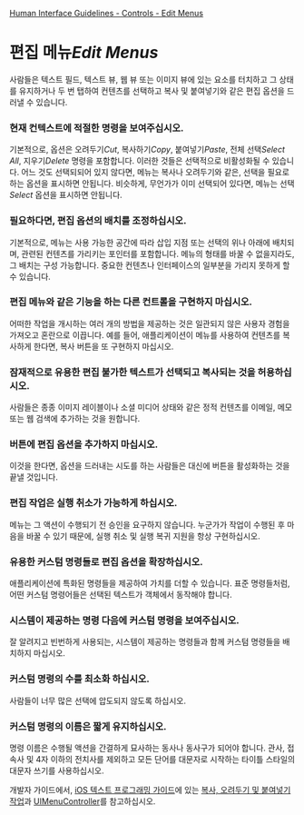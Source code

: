 [Human Interface Guidelines - Controls - Edit Menus](https://developer.apple.com/design/human-interface-guidelines/ios/controls/edit-menus/)

# 편집 메뉴*Edit Menus*

사람들은 텍스트 필드, 텍스트 뷰, 웹 뷰 또는 이미지 뷰에 있는 요소를 터치하고 그 상태를 유지하거나 두 번 탭하여 컨텐츠를 선택하고 복사 및 붙여넣기와 같은 편집 옵션을 드러낼 수 있습니다.

### 현재 컨텍스트에 적절한 명령을 보여주십시오.

기본적으로, 옵션은 오려두기*Cut*, 복사하기*Copy*, 붙여넣기*Paste*, 전체 선택*Select All*, 지우기*Delete* 명령을 포함합니다. 이러한 것들은 선택적으로 비활성화될 수 있습니다. 어느 것도 선택되되어 있지 않다면, 메뉴는 복사나 오려두기와 같은, 선택을 필요로 하는 옵션을 표시하면 안됩니다. 비슷하게, 무언가가 이미 선택되어 있다면, 메뉴는 선택*Select* 옵션을 표시하면 안됩니다.

### 필요하다면, 편집 옵션의 배치를 조정하십시오.

기본적으로, 메뉴는 사용 가능한 공간에 따라 삽입 지점 또는 선택의 위나 아래에 배치되며, 관련된 컨텐츠를 가리키는 포인터를 포함합니다. 메뉴의 형태를 바꿀 수 없을지라도, 그 배치는 구성 가능합니다. 중요한 컨텐츠나 인터페이스의 일부분을 가리지 못하게 할 수 있습니다.

### 편집 메뉴와 같은 기능을 하는 다른 컨트롤을 구현하지 마십시오.

어떠한 작업을 개시하는 여러 개의 방법을 제공하는 것은 일관되지 않은 사용자 경험을 가져오고 혼란으로 이끕니다. 예를 들어, 애플리케이션이 메뉴를 사용하여 컨텐츠를 복사하게 한다면, 복사 버튼을 또 구현하지 마십시오.

### 잠재적으로 유용한 편집 불가한 텍스트가 선택되고 복사되는 것을 허용하십시오.

사람들은 종종 이미지 레이블이나 소셜 미디어 상태와 같은 정적 컨텐츠를 이메일, 메모 또는 웹 검색에 추가하는 것을 원합니다.

### 버튼에 편집 옵션을 추가하지 마십시오.

이것을 한다면, 옵션을 드러내는 시도를 하는 사람들은 대신에 버튼을 활성화하는 것을 끝낼 것입니다.

### 편집 작업은 실행 취소가 가능하게 하십시오.

메뉴는 그 액션이 수행되기 전 승인을 요구하지 않습니다. 누군가가 작업이 수행된 후 마음을 바꿀 수 있기 때문에, 실행 취소 및 실행 복귀 지원을 항상 구현하십시오.

### 유용한 커스텀 명령들로 편집 옵션을 확장하십시오.

애플리케이션에 특화된 명령들을 제공하여 가치를 더할 수 있습니다. 표준 명령들처럼, 어떤 커스텀 명령어들은 선택된 텍스트가 객체에서 동작해야 합니다.

### 시스템이 제공하는 명령 다음에 커스텀 명령을 보여주십시오.

잘 알려지고 빈번하게 사용되는, 시스템이 제공하는 명령들과 함께 커스텀 명령들을 배치하지 마십시오.

### 커스텀 명령의 수를 최소화 하십시오.

사람들이 너무 많은 선택에 압도되지 않도록 하십시오.

### 커스텀 명령의 이름은 짧게 유지하십시오.

명령 이름은 수행될 액션을 간결하게 묘사하는 동사나 동사구가 되어야 합니다. 관사, 접속사 및 4자 이하의 전치사를 제외하고 모든 단어를 대문자로 시작하는 타이틀 스타일의 대문자 쓰기를 사용하십시오.

개발자 가이드에서, [iOS 텍스트 프로그래밍 가이드](https://developer.apple.com/library/content/documentation/StringsTextFonts/Conceptual/TextAndWebiPhoneOS/Introduction/Introduction.html)에 있는 [복사, 오려두기 및 붙여넣기 작업](https://developer.apple.com/library/content/documentation/StringsTextFonts/Conceptual/TextAndWebiPhoneOS/UsingCopy,Cut,andPasteOperations/UsingCopy,Cut,andPasteOperations.html#//apple_ref/doc/uid/TP40009542-CH11-SW1)과 [UIMenuController](https://developer.apple.com/documentation/uikit/uimenucontroller)를 참고하십시오.